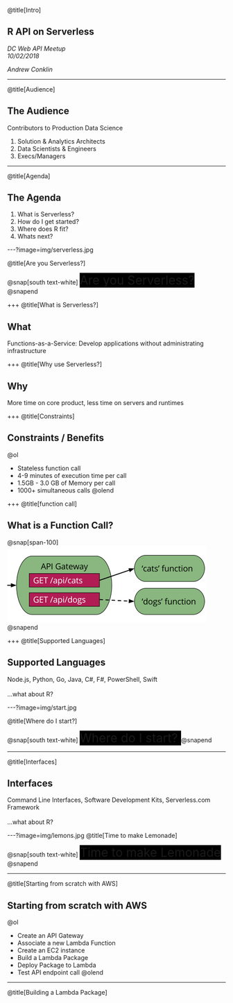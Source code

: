@title[Intro]

## R API on Serverless  

_DC Web API Meetup_  
_10/02/2018_   

_Andrew Conklin_


---
@title[Audience]

## The Audience
Contributors to Production Data Science<br/>

<ol>
<li>Solution & Analytics Architects</li>
<li>Data Scientists & Engineers</li>
<li>Execs/Managers</li>
</ol>



---
@title[Agenda]

## The Agenda

<ol>
<li>What is Serverless?</li>
<li>How do I get started?</li>
<li>Where does R fit?</li>
<li>Whats next?</li>
</ol>




---?image=img/serverless.jpg

@title[Are you Serverless?]

@snap[south text-white]
<span style="background-color:black;font-size:2em;">
Are you Serverless?
</span>
@snapend

+++
@title[What is Serverless?]

## What

Functions-as-a-Service: Develop applications without administrating infrastructure  

+++
@title[Why use Serverless?]

## Why

More time on core product, less time on servers and runtimes

+++
@title[Constraints]

## Constraints / Benefits

@ol
- Stateless function call
- 4-9 minutes of execution time per call
- 1.5GB - 3.0 GB of Memory per call
- 1000+ simultaneous calls
@olend

+++
@title[function call]

## What is a Function Call?

@snap[span-100]
![FUNCTIONCALL](img/function-call.png)
@snapend

+++
@title[Supported Languages]

## Supported Languages

Node.js, Python, Go, Java, C#, F#, PowerShell, Swift
<br/><br/>
...what about R?

---?image=img/start.jpg

@title[Where do I start?]

@snap[south text-white]
<span style="background-color:black;font-size:2em;">
Where do I start?
</span>
@snapend

---
@title[Interfaces]

## Interfaces

Command Line Interfaces, Software Development Kits, Serverless.com Framework
<br/><br/>
...what about R?

---?image=img/lemons.jpg
@title[Time to make Lemonade]

@snap[south text-white]
<span style="background-color:black;font-size:2em;">
Time to make Lemonade
</span>
@snapend

---
@title[Starting from scratch with AWS]

## Starting from scratch with AWS
@ol
- Create an API Gateway
- Associate a new Lambda Function
- Create an EC2 instance
- Build a Lambda Package
- Deploy Package to Lambda
- Test API endpoint call
@olend

---
@title[Building a Lambda Package]

